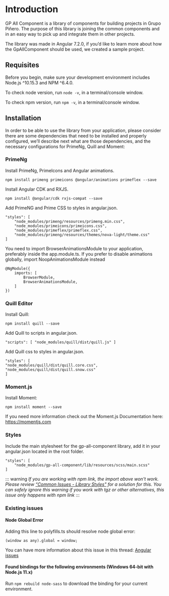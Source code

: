 # Introduction
 
GP All Component is a library of components for building projects in Grupo Piñero. The purpose of this library is joining the common components and in an easy way to pick up and integrate them in other projects. 

The library was made in Angular 7.2.0, if you’d like to learn more about how the GpAllComponent should be used, we created a sample project. 

## Requisites
Before you begin, make sure your development environment includes Node.js ^10.15.3 and NPM ^6.4.0. 

To check node version, run `node -v`, in a terminal/console window. 

To check npm version, run `npm -v`, in a terminal/console window. 

## Installation

In order to be able to use the library from your application, please consider there are some dependencies that need to be installed and properly configured, we’ll describe next what are those dependencies, and the necessary configurations for PrimeNg, Quill and Moment: 

### PrimeNg 

Install PrimeNg, PrimeIcons and Angular animations.  

```
npm install primeng primeicons @angular/animations primeflex --save 
```  

Install Angular CDK and RXJS.  

```
npm install @angular/cdk rxjs-compat --save
```  

Add PrimeNG and Prime CSS to styles in angular.json.  

```
"styles": [  
    "node_modules/primeng/resources/primeng.min.css",  
    "node_modules/primeicons/primeicons.css",  
    "node_modules/primeflex/primeflex.css",  
    "node_modules/primeng/resources/themes/nova-light/theme.css"
]
```  

You need to import BrowserAnimationsModule to your application, preferably inside the app.module.ts. If you prefer to disable animations globally, import NoopAnimationsModule instead 

```   
@NgModule({  
    imports: [  
        BrowserModule,  
        BrowserAnimationsModule,   
    ] 
})  
```   

### Quill Editor 
Install Quill: 

```  
npm install quill --save  
```  

Add Quill to scripts in angular.json.   

```  
"scripts": [ "node_modules/quill/dist/quill.js" ]  
```   

Add Quill css to styles in angular.json.   

```  
"styles": [  
"node_modules/quill/dist/quill.core.css",
"node_modules/quill/dist/quill.snow.css" 
]  
```  

### Moment.js 

Install Moment:

```  
npm install moment --save
```   

If you need more information check out the Moment.js Documentation here: https://momentjs.com 

 

### Styles

Include the main stylesheet for the gp-all-component library, add it in your angular.json located in the root folder.  

```
"styles": [
    "node_modules/gp-all-component/lib/resources/scss/main.scss"
]
```

::: warning
*If you are working with npm link, the import above won't work. Please review [“Common Issues - Library Styles"](development.html#library-styles) for a solution for this. You can safely ignore this warning if you work with tgz or other alternatives, this issue only happens with npm link*
:::

### Existing issues
#### Node Global Error 
Adding this line to polyfills.ts should resolve node global error: 

`(window as any).global = window;` 

You can have more information about this issue in this thread: [Angular issues](https://github.com/angular/angular-cli/issues/9827)

#### Found bindings for the following environments (Windows 64-bit with Node.js 11.x)

  Run `npm rebuild node-sass` to download the binding for your current environment.